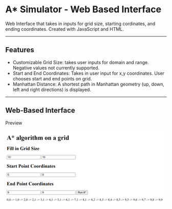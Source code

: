 
# A* Simulator - Web Based Interface

Web Interface that takes in inputs for grid size, starting cordinates, and ending coordinates.
Created with JavaScript and HTML.

---

## Features
- Customizable Grid Size: takes user inputs for domain and range. Negative values not currently supported.
- Start and End Coordinates: Takes in user input for x,y coordinates. User chooses start and end points on grid.
- Manhattan Distance: A shortest path in Manhattan geometry (up, down, left and right directions) is displayed.
  
---

## Web-Based Interface
Preview

![Task Tracker UI](screenshots/a_star_sim.png)
